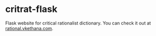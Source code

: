# critrat-flask
Flask website for critical rationalist dictionary.
You can check it out at [rational.vkethana.com](https://rational.vkethana.com).
